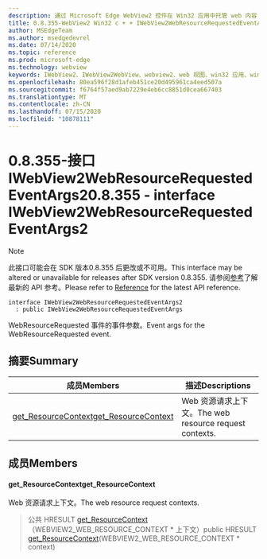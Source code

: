 ```yaml
---
description: 通过 Microsoft Edge WebView2 控件在 Win32 应用中托管 web 内容
title: 0.8.355-WebView2 Win32 c + + IWebView2WebResourceRequestedEventArgs2
author: MSEdgeTeam
ms.author: msedgedevrel
ms.date: 07/14/2020
ms.topic: reference
ms.prod: microsoft-edge
ms.technology: webview
keywords: IWebView2、IWebView2WebView、webview2、web 视图、win32 应用、win32、edge
ms.openlocfilehash: 80ea596f28d1afeb451ce20d495961ca4eed507a
ms.sourcegitcommit: f6764f57aed9ab7229e4eb6cc8851d0cea667403
ms.translationtype: MT
ms.contentlocale: zh-CN
ms.lasthandoff: 07/15/2020
ms.locfileid: "10878111"
---
```

# <span data-ttu-id="b5190-104">0.8.355-接口 IWebView2WebResourceRequestedEventArgs2</span><span class="sxs-lookup"><span data-stu-id="b5190-104">0.8.355 - interface IWebView2WebResourceRequestedEventArgs2</span></span> 

> [!NOTE]
> <span data-ttu-id="b5190-105">此接口可能会在 SDK 版本0.8.355 后更改或不可用。</span><span class="sxs-lookup"><span data-stu-id="b5190-105">This interface may be altered or unavailable for releases after SDK version 0.8.355.</span></span> <span data-ttu-id="b5190-106">请参阅[参考](../../../webview2-api-reference.md)了解最新的 API 参考。</span><span class="sxs-lookup"><span data-stu-id="b5190-106">Please refer to [Reference](../../../webview2-api-reference.md) for the latest API reference.</span></span>

```
interface IWebView2WebResourceRequestedEventArgs2
  : public IWebView2WebResourceRequestedEventArgs
```

<span data-ttu-id="b5190-107">WebResourceRequested 事件的事件参数。</span><span class="sxs-lookup"><span data-stu-id="b5190-107">Event args for the WebResourceRequested event.</span></span>

## <span data-ttu-id="b5190-108">摘要</span><span class="sxs-lookup"><span data-stu-id="b5190-108">Summary</span></span>

 <span data-ttu-id="b5190-109">成员</span><span class="sxs-lookup"><span data-stu-id="b5190-109">Members</span></span>                        | <span data-ttu-id="b5190-110">描述</span><span class="sxs-lookup"><span data-stu-id="b5190-110">Descriptions</span></span>
--------------------------------|---------------------------------------------
[<span data-ttu-id="b5190-111">get_ResourceContext</span><span class="sxs-lookup"><span data-stu-id="b5190-111">get_ResourceContext</span></span>](#get_resourcecontext) | <span data-ttu-id="b5190-112">Web 资源请求上下文。</span><span class="sxs-lookup"><span data-stu-id="b5190-112">The web resource request contexts.</span></span>

## <span data-ttu-id="b5190-113">成员</span><span class="sxs-lookup"><span data-stu-id="b5190-113">Members</span></span>

#### <span data-ttu-id="b5190-114">get_ResourceContext</span><span class="sxs-lookup"><span data-stu-id="b5190-114">get_ResourceContext</span></span> 

<span data-ttu-id="b5190-115">Web 资源请求上下文。</span><span class="sxs-lookup"><span data-stu-id="b5190-115">The web resource request contexts.</span></span>

> <span data-ttu-id="b5190-116">公共 HRESULT [get_ResourceContext](#get_resourcecontext)（WEBVIEW2_WEB_RESOURCE_CONTEXT \* 上下文）</span><span class="sxs-lookup"><span data-stu-id="b5190-116">public HRESULT [get_ResourceContext](#get_resourcecontext)(WEBVIEW2_WEB_RESOURCE_CONTEXT \* context)</span></span>

